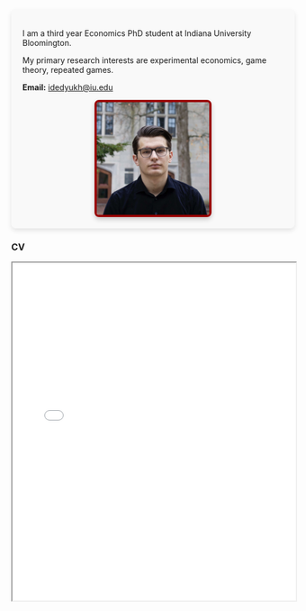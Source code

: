 <div style="display: flex; flex-wrap: wrap; align-items: center; max-width: 800px; margin: 0 auto; padding: 20px; background-color: #f9f9f9; border-radius: 8px; box-shadow: 0 4px 8px rgba(0, 0, 0, 0.1);">
    <div style="flex: 1; min-width: 250px; padding-right: 20px;">
        <p>
            I am a third year Economics PhD student at Indiana University Bloomington.
        </p>
        <p>
            My primary research interests are experimental economics, game theory, repeated games.
        </p>
        <p>
            <strong>Email:</strong> <a href="mailto:idedyukh@iu.edu">idedyukh@iu.edu</a><br>
        </p>
    </div>
    <div style="flex: 1; min-width: 250px; display: flex; justify-content: center;">
        <img src="images/Career photo.JPG" alt="Alt text" style="width: 100%; max-width: 200px; height: auto; border: 4px solid #990000; border-radius: 8px; box-shadow: 0 4px 8px rgba(0, 0, 0, 0.2);">
    </div>
</div>

### CV
<iframe src="/files/Academic_CV.pdf" width="100%" height="600px">
    This browser does not support PDFs. Please download the PDF to view it: <a href="/files/Syllabus SP24-B251-9998.pdf">Download PDF</a>.
</iframe>




